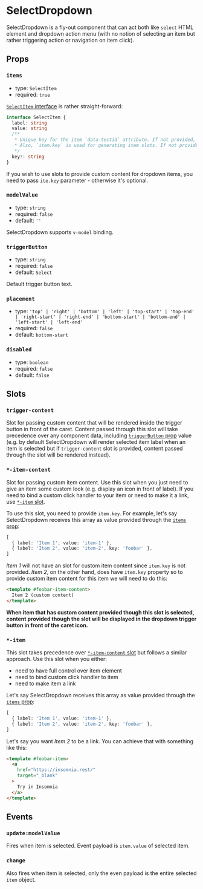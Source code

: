 # SelectDropdown

SelectDropdown is a fly-out component that can act both like `select` HTML element and dropdown action menu (with no notion of selecting an item but rather triggering action or navigation on item click).

## Props

### `items`

* type: `SelectItem`
* required: `true`

[`SelectItem` interface](../../../src/types/dropdown.ts) is rather straight-forward:

```ts
interface SelectItem {
  label: string
  value: string
  /**
   * Unique key for the item `data-testid` attribute. If not provided, the item will use a generic selector.
   * Also, `item.key` is used for generating item slots. If not provided, the item will not have a slot.
   */
  key?: string
}
```

If you wish to use slots to provide custom content for dropdown items, you need to pass `ite.key` parameter - otherwise it's optional.

### `modelValue`

* type: `string`
* required: `false`
* default: `''`

SelectDropdown supports `v-model` binding.

### `triggerButton`

* type: `string`
* required: `false`
* default: `Select`

Default trigger button text.

### `placement`

* type: `'top' | 'right' | 'bottom' | 'left' | 'top-start' | 'top-end' | 'right-start' | 'right-end' | 'bottom-start' | 'bottom-end' | 'left-start' | 'left-end'`
* required: `false`
* default: `bottom-start`

### `disabled`

* type: `boolean`
* required: `false`
* default: `false`

## Slots

### `trigger-content`

Slot for passing custom content that will be rendered inside the trigger button in front of the caret. Content passed through this slot will take precedence over any component data, including [`triggerButton` prop](#triggerbutton) value (e.g. by default SelectDropdown will render selected item label when an item is selected but if `trigger-content` slot is provided, content passed through the slot will be rendered instead).

### `*-item-content`

Slot for passing custom item content. Use this slot when you just need to give an item some custom look (e.g. display an icon in front of label). If you need to bind a custom click handler to your item or need to make it a link, use [`*-item` slot](#-item).

To use this slot, you need to provide `item.key`. For example, let's say SelectDropdown receives this array as value provided through the [`items` prop](#items):

```ts
[
  { label: 'Item 1', value: 'item-1' },
  { label: 'Item 2', value: 'item-2', key: 'foobar' },
]
```

_Item 1_ will not have an slot for custom item content since `item.key` is not provided. _Item 2_, on the other hand, does have `item.key` property so to provide custom item content for this item we will need to do this:

```html
<template #foobar-item-content>
  Item 2 (custom content)
</template>
```

**When item that has custom content provided though this slot is selected, content provided though the slot will be displayed in the dropdown trigger button in front of the caret icon.**

### `*-item`

This slot takes precedence over [`*-item-content` slot](#-item-content) but follows a similar approach. Use this slot when you either:

* need to have full control over item element
* need to bind custom click handler to item
* need to make item a link

Let's say SelectDropdown receives this array as value provided through the [`items` prop](#items):

```ts
[
  { label: 'Item 1', value: 'item-1' },
  { label: 'Item 2', value: 'item-2', key: 'foobar' },
]
```

Let's say you want _Item 2_ to be a link. You can achieve that with something like this:

```html
<template #foobar-item>
  <a
    href="https://insomnia.rest/"
    target="_blank"
  >
    Try in Insomnia
  </a>
</template>
```

## Events

### `update:modelValue`

Fires when item is selected. Event payload is `item.value` of selected item.

### `change`

Also fires when item is selected, only the even payload is the entire selected `item` object.
